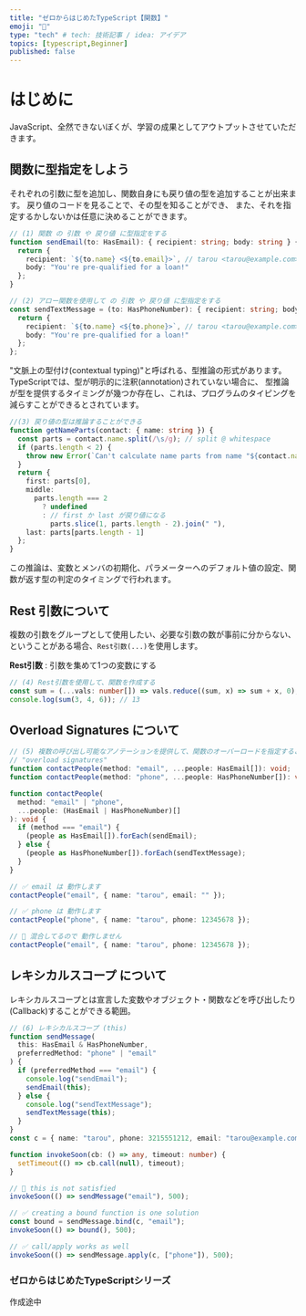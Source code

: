 ```yaml
---
title: "ゼロからはじめたTypeScript【関数】"
emoji: "🕌"
type: "tech" # tech: 技術記事 / idea: アイデア
topics: [typescript,Beginner]
published: false
---
```

# はじめに
JavaScript、全然できないぼくが、学習の成果としてアウトプットさせていただきます。　

## 関数に型指定をしよう

それぞれの引数に型を追加し、関数自身にも戻り値の型を追加することが出来ます。 戻り値のコードを見ることで、その型を知ることができ、 また、それを指定するかしないかは任意に決めることができます。

```typescript:script.ts
// (1) 関数 の 引数 や 戻り値 に型指定をする
function sendEmail(to: HasEmail): { recipient: string; body: string } {
  return {
    recipient: `${to.name} <${to.email}>`, // tarou <tarou@example.com>
    body: "You're pre-qualified for a loan!"
  };
}
```

```typescript:script.ts
// (2) アロー関数を使用して の 引数 や 戻り値 に型指定をする
const sendTextMessage = (to: HasPhoneNumber): { recipient: string; body: string } => {
  return {
    recipient: `${to.name} <${to.phone}>`, // tarou <tarou@example.com>
    body: "You're pre-qualified for a loan!"
  };
};
```
"文脈上の型付け(contextual typing)"と呼ばれる、型推論の形式があります。TypeScriptでは、型が明示的に注釈(annotation)されていない場合に、 型推論が型を提供するタイミングが幾つか存在し、これは、プログラムのタイピングを減らすことができるとされています。

```typescript:script.ts
//(3) 戻り値の型は推論することができる
function getNameParts(contact: { name: string }) {
  const parts = contact.name.split(/\s/g); // split @ whitespace
  if (parts.length < 2) {
    throw new Error(`Can't calculate name parts from name "${contact.name}"`);
  }
  return {
    first: parts[0],
    middle:
      parts.length === 2
        ? undefined
        : // first か last が戻り値になる
          parts.slice(1, parts.length - 2).join(" "),
    last: parts[parts.length - 1]
  };
}
```
この推論は、変数とメンバの初期化、パラメーターへのデフォルト値の設定、関数が返す型の判定のタイミングで行われます。

## Rest 引数について
複数の引数をグループとして使用したい、必要な引数の数が事前に分からない、ということがある場合、`Rest引数(...)`を使用します。  

**Rest引数** : 引数を集めて1つの変数にする
```typescript:script.ts
// (4) Rest引数を使用して、関数を作成する
const sum = (...vals: number[]) => vals.reduce((sum, x) => sum + x, 0);
console.log(sum(3, 4, 6)); // 13
```

## Overload Signatures について

```typescript:script.ts
// (5) 複数の呼び出し可能なアノテーションを提供して、関数のオーバーロードを指定することができます。
// "overload signatures"
function contactPeople(method: "email", ...people: HasEmail[]): void;
function contactPeople(method: "phone", ...people: HasPhoneNumber[]): void;

function contactPeople(
  method: "email" | "phone",
  ...people: (HasEmail | HasPhoneNumber)[]
): void {
  if (method === "email") {
    (people as HasEmail[]).forEach(sendEmail);
  } else {
    (people as HasPhoneNumber[]).forEach(sendTextMessage);
  }
}

// ✅ email は 動作します
contactPeople("email", { name: "tarou", email: "" });

// ✅ phone は 動作します
contactPeople("phone", { name: "tarou", phone: 12345678 });

// 🚨 混合してるので 動作しません
contactPeople("email", { name: "tarou", phone: 12345678 });
```

## レキシカルスコープ について
レキシカルスコープとは宣言した変数やオブジェクト・関数などを呼び出したり(Callback)することができる範囲。

```typescript:script.ts
// (6) レキシカルスコープ (this) 
function sendMessage(
  this: HasEmail & HasPhoneNumber,
  preferredMethod: "phone" | "email"
) {
  if (preferredMethod === "email") {
    console.log("sendEmail");
    sendEmail(this);
  } else {
    console.log("sendTextMessage");
    sendTextMessage(this);
  }
}
const c = { name: "tarou", phone: 3215551212, email: "tarou@example.com" };

function invokeSoon(cb: () => any, timeout: number) {
  setTimeout(() => cb.call(null), timeout);
}

// 🚨 this is not satisfied
invokeSoon(() => sendMessage("email"), 500);

// ✅ creating a bound function is one solution
const bound = sendMessage.bind(c, "email");
invokeSoon(() => bound(), 500);

// ✅ call/apply works as well
invokeSoon(() => sendMessage.apply(c, ["phone"]), 500);
```

### ゼロからはじめたTypeScriptシリーズ
作成途中
